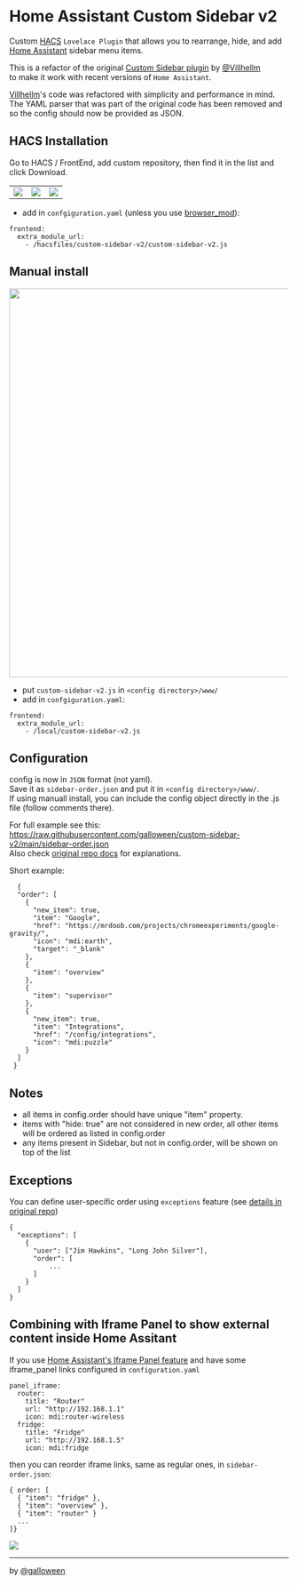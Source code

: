 # Home Assistant Custom Sidebar v2
Custom [HACS](https://hacs.xyz) `Lovelace Plugin` that allows you to rearrange, hide, and add [Home Assistant](https://www.home-assistant.io) sidebar menu items.

This is a refactor of the original [Custom Sidebar plugin](https://github.com/Villhellm/custom-sidebar) by [@Villhellm](https://github.com/Villhellm)  <br>
to make it work with recent versions of `Home Assistant`.

[Villhellm](https://github.com/Villhellm)'s code was refactored with simplicity and performance in mind. <br>
The YAML parser that was part of the original code has been removed and so the config should now be provided as JSON.

## HACS Installation
Go to HACS / FrontEnd, add custom repository, then find it in the list and click Download.
<table><tr><td>
<img src="https://user-images.githubusercontent.com/2077754/141781008-96a47c6c-bba0-4f1e-aff5-b8cefb054edb.png">
</td><td>
<img src="https://user-images.githubusercontent.com/2077754/141780946-7fa632a8-6b3b-462c-83de-b110293d0d23.png">
</td><td>
<img src="https://user-images.githubusercontent.com/2077754/141781150-94b5331f-a5dc-4a6e-855b-7685067e588e.png">
</td></tr></table>

- add in `confgiguration.yaml` (unless you use [browser_mod](https://github.com/thomasloven/hass-browser_mod)):
```
frontend:
  extra_module_url:
    - /hacsfiles/custom-sidebar-v2/custom-sidebar-v2.js
```


## Manual install
<img src="https://user-images.githubusercontent.com/2077754/141674738-5ea08dea-a4aa-41d9-a246-feefde17bb45.png" width="700">

- put `custom-sidebar-v2.js` in `<config directory>/www/`
- add in `confgiguration.yaml`:
```
frontend:
  extra_module_url:
    - /local/custom-sidebar-v2.js
```

## Configuration
config is now in `JSON` format (not yaml). <br>
Save it as `sidebar-order.json` and put it in `<config directory>/www/`. <br>
If using manuall install, you can include the config object directly in the .js file (follow comments there).

For full example see this: https://raw.githubusercontent.com/galloween/custom-sidebar-v2/main/sidebar-order.json <br>
Also check [original repo docs](https://github.com/Villhellm/custom-sidebar/blob/master/README.md) for explanations.

Short example:
```
  {
  "order": [
    {
      "new_item": true,
      "item": "Google",
      "href": "https://mrdoob.com/projects/chromeexperiments/google-gravity/",
      "icon": "mdi:earth",
      "target": "_blank"
    },
    {
      "item": "overview"
    },
    {
      "item": "supervisor"
    },
    {
      "new_item": true,
      "item": "Integrations",
      "href": "/config/integrations",
      "icon": "mdi:puzzle"
    }
  ]
 }
```

## Notes
- all items in config.order should have unique "item" property.
- items with "hide: true" are not considered in new order,
  all other items will be ordered as listed in config.order
- any items present in Sidebar, but not in config.order, will be shown on top of the list

## Exceptions
You can define user-specific order using `exceptions` feature (see [details in original repo](https://github.com/Villhellm/custom-sidebar#exceptions))
```
{ 
  "exceptions": [
    {
      "user": ["Jim Hawkins", "Long John Silver"],
      "order": [
          ...
      ]
    }
  ]
}
```

## Combining with Iframe Panel to show external content inside Home Assitant
If you use [Home Assistant's Iframe Panel feature](https://www.home-assistant.io/integrations/panel_iframe/) and have some iframe_panel links configured in `configuration.yaml`
```
panel_iframe:
  router:
    title: "Router"
    url: "http://192.168.1.1"
    icon: mdi:router-wireless
  fridge:
    title: "Fridge"
    url: "http://192.168.1.5"
    icon: mdi:fridge
```
then you can reorder iframe links, same as regular ones, in `sidebar-order.json`:
```
{ order: [
  { "item": "fridge" },
  { "item": "overview" },
  { "item": "router" }
  ... 
]}
```
<img src="https://user-images.githubusercontent.com/2077754/142756355-21c96b37-130c-4af3-8a81-2de97261d1ff.png">

-----------------------
by [@galloween](https://github.com/galloween)
